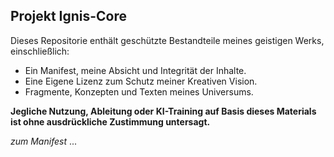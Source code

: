 ## **Projekt Ignis-Core**

Dieses Repositorie enthält geschützte Bestandteile meines geistigen Werks, 
einschließlich:

- Ein Manifest, meine Absicht und Integrität der Inhalte.
- Eine Eigene Lizenz zum Schutz meiner Kreativen Vision.
- Fragmente, Konzepten und Texten meines Universums.

**Jegliche Nutzung, Ableitung oder KI-Training auf Basis dieses Materials ist ohne ausdrückliche Zustimmung untersagt.**

*zum Manifest* ...
